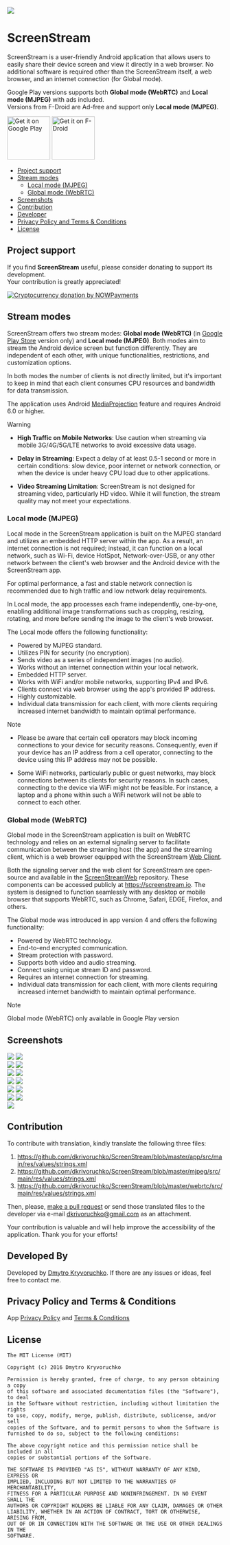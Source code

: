 ![](screenshots/about_image_full.png)
# ScreenStream

ScreenStream is a user-friendly Android application that allows users to easily share their device screen and view it directly in a web browser. No additional software is required other than the ScreenStream itself, a web browser, and an internet connection (for Global mode).

Google Play versions supports both **Global mode (WebRTC)** and **Local mode (MJPEG)** with ads included.<br>
Versions from F-Droid are Ad-free and support only **Local mode (MJPEG)**.

<a href='https://play.google.com/store/apps/details?id=info.dvkr.screenstream'><img alt='Get it on Google Play' src='https://play.google.com/intl/en_us/badges/images/generic/en_badge_web_generic.png' height="100"/></a> <a href="https://f-droid.org/packages/info.dvkr.screenstream/" target="_blank"><img src="https://f-droid.org/badge/get-it-on.png" alt="Get it on F-Droid" height="100"/></a>

 * [Project support](#project-support)
 * [Stream modes](#stream-modes)
   + [Local mode (MJPEG)](#local-mode-mjpeg)
   + [Global mode (WebRTC)](#global-mode-webrtc)
 * [Screenshots](#screenshots)
 * [Contribution](#contribution)
 * [Developer](#developed-by)
 * [Privacy Policy and Terms & Conditions](#privacy-policy-and-terms--conditions)
 * [License](#license)

## Project support

If you find **ScreenStream** useful, please consider donating to support its development.<br>
Your contribution is greatly appreciated!

<a href="https://nowpayments.io/donation?api_key=9GK3BHB-VPX4XHM-GV2F208-8BVABGR" target="_blank" rel="noreferrer noopener">
    <img src="https://nowpayments.io/images/embeds/donation-button-white.svg" alt="Cryptocurrency donation by NOWPayments">
</a>

## Stream modes

ScreenStream offers two stream modes: **Global mode (WebRTC)** (in [Google Play Store](https://play.google.com/store/apps/details?id=info.dvkr.screenstream) version only) and **Local mode (MJPEG)**. Both modes aim to stream the Android device screen but function differently. They are independent of each other, with unique functionalities, restrictions, and customization options.

In both modes the number of clients is not directly limited, but it's important to keep in mind that each client consumes CPU resources and bandwidth for data transmission.

The application uses Android [MediaProjection](https://developer.android.com/reference/android/media/projection/MediaProjection) feature and requires Android 6.0 or higher.

> [!WARNING]
>
> - **High Traffic on Mobile Networks**: Use caution when streaming via mobile 3G/4G/5G/LTE networks to avoid excessive data usage.
> 
> - **Delay in Streaming**: Expect a delay of at least 0.5-1 second or more in certain conditions: slow device, poor internet or network connection, or when the device is under heavy CPU load due to other applications.
> 
> - **Video Streaming Limitation**: ScreenStream is not designed for streaming video, particularly HD video. While it will function, the stream quality may not meet your expectations.

### Local mode (MJPEG)

Local mode in the ScreenStream application is built on the MJPEG standard and utilizes an embedded HTTP server within the app. As a result, an internet connection is not required; instead, it can function on a local network, such as Wi-Fi, device HotSpot, Network-over-USB, or any other network between the client's web browser and the Android device with the ScreenStream app.

For optimal performance, a fast and stable network connection is recommended due to high traffic and low network delay requirements.

In Local mode, the app processes each frame independently, one-by-one, enabling additional image transformations such as cropping, resizing, rotating, and more before sending the image to the client's web browser. 

The Local mode offers the following functionality:
- Powered by MJPEG standard.
- Utilizes PIN for security (no encryption).
- Sends video as a series of independent images (no audio).
- Works without an internet connection within your local network.
- Embedded HTTP server.
- Works with WiFi and/or mobile networks, supporting IPv4 and IPv6.
- Clients connect via web browser using the app's provided IP address.
- Highly customizable.
- Individual data transmission for each client, with more clients requiring increased internet bandwidth to maintain optimal performance.

> [!NOTE]
>
> - Please be aware that certain cell operators may block incoming connections to your device for security reasons. Consequently, even if your device has an IP address from a cell operator, connecting to the device using this IP address may not be possible.
>
> - Some WiFi networks, particularly public or guest networks, may block connections between its clients for security reasons. In such cases, connecting to the device via WiFi might not be feasible. For instance, a laptop and a phone within such a WiFi network will not be able to connect to each other.

### Global mode (WebRTC)

Global mode in the ScreenStream application is built on WebRTC technology and relies on an external signaling server to facilitate communication between the streaming host (the app) and the streaming client, which is a web browser equipped with the ScreenStream [Web Client](https://screenstream.io).

Both the signaling server and the web client for ScreenStream are open-source and available in the [ScreenStreamWeb](https://github.com/dkrivoruchko/ScreenStreamWeb) repository. These components can be accessed publicly at https://screenstream.io. The system is designed to function seamlessly with any desktop or mobile browser that supports WebRTC, such as Chrome, Safari, EDGE, Firefox, and others.

The Global mode was introduced in app version 4 and offers the following functionality:
- Powered by WebRTC technology.
- End-to-end encrypted communication.
- Stream protection with password.
- Supports both video and audio streaming.
- Connect using unique stream ID and password.
- Requires an internet connection for streaming.
- Individual data transmission for each client, with more clients requiring increased internet bandwidth to maintain optimal performance.

> [!NOTE]
> Global mode (WebRTC) only available in Google Play version

## Screenshots

![](screenshots/screenshot_lm_d.png)&nbsp;![](screenshots/screenshot_lm_d_about.png)<br>
![](screenshots/screenshot_gm_d.png)&nbsp;![](screenshots/screenshot_gm_d_about.png)<br>
![](screenshots/screenshot_settings_1_d.png)&nbsp;![](screenshots/screenshot_settings_1_l.png)<br>
![](screenshots/screenshot_settings_2_d.png)&nbsp;![](screenshots/screenshot_settings_2_l.png)<br>
![](screenshots/screenshot_settings_3_d.png)&nbsp;![](screenshots/screenshot_settings_3_l.png)<br>
![](screenshots/screenshot_settings_4_d.png)&nbsp;![](screenshots/screenshot_settings_4_l.png)<br>
![](screenshots/screenshot_about_d.png)

## Contribution

To contribute with translation, kindly translate the following three files:

1. https://github.com/dkrivoruchko/ScreenStream/blob/master/app/src/main/res/values/strings.xml
1. https://github.com/dkrivoruchko/ScreenStream/blob/master/mjpeg/src/main/res/values/strings.xml
1. https://github.com/dkrivoruchko/ScreenStream/blob/master/webrtc/src/main/res/values/strings.xml

Then, please, [make a pull request](https://help.github.com/en/articles/creating-a-pull-request) or send those translated files to the developer via e-mail <dkrivoruchko@gmail.com> as an attachment.

Your contribution is valuable and will help improve the accessibility of the application. Thank you for your efforts!

## Developed By

Developed by [Dmytro Kryvoruchko](dkrivoruchko@gmail.com). If there are any issues or ideas, feel free to contact me.

## Privacy Policy and Terms & Conditions

App [Privacy Policy](https://github.com/dkrivoruchko/ScreenStream/blob/master/PrivacyPolicy.md) and [Terms & Conditions](https://github.com/dkrivoruchko/ScreenStream/blob/master/TermsConditions.md)

## License

```
The MIT License (MIT)

Copyright (c) 2016 Dmytro Kryvoruchko

Permission is hereby granted, free of charge, to any person obtaining a copy
of this software and associated documentation files (the "Software"), to deal
in the Software without restriction, including without limitation the rights
to use, copy, modify, merge, publish, distribute, sublicense, and/or sell
copies of the Software, and to permit persons to whom the Software is
furnished to do so, subject to the following conditions:

The above copyright notice and this permission notice shall be included in all
copies or substantial portions of the Software.

THE SOFTWARE IS PROVIDED "AS IS", WITHOUT WARRANTY OF ANY KIND, EXPRESS OR
IMPLIED, INCLUDING BUT NOT LIMITED TO THE WARRANTIES OF MERCHANTABILITY,
FITNESS FOR A PARTICULAR PURPOSE AND NONINFRINGEMENT. IN NO EVENT SHALL THE
AUTHORS OR COPYRIGHT HOLDERS BE LIABLE FOR ANY CLAIM, DAMAGES OR OTHER
LIABILITY, WHETHER IN AN ACTION OF CONTRACT, TORT OR OTHERWISE, ARISING FROM,
OUT OF OR IN CONNECTION WITH THE SOFTWARE OR THE USE OR OTHER DEALINGS IN THE
SOFTWARE.
```
